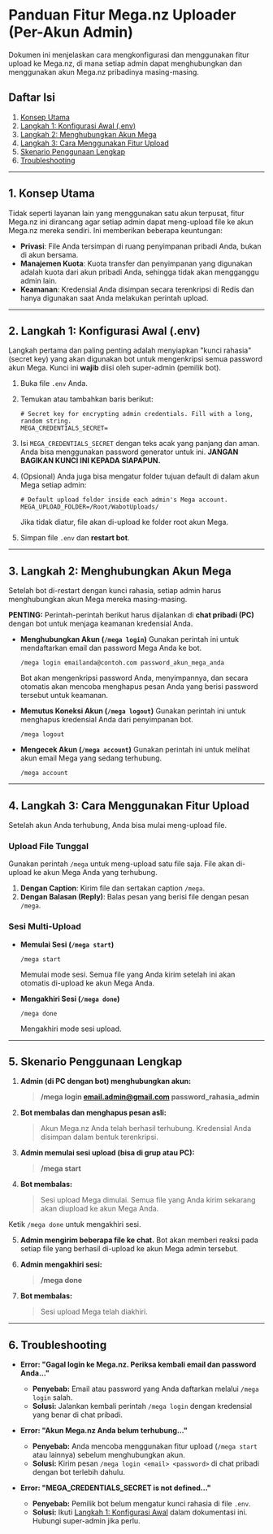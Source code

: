 # Panduan Fitur Mega.nz Uploader (Per-Akun Admin)

Dokumen ini menjelaskan cara mengkonfigurasi dan menggunakan fitur upload ke Mega.nz, di mana setiap admin dapat menghubungkan dan menggunakan akun Mega.nz pribadinya masing-masing.

## Daftar Isi
1.  [Konsep Utama](#1-konsep-utama)
2.  [Langkah 1: Konfigurasi Awal (.env)](#2-langkah-1-konfigurasi-awal-env)
3.  [Langkah 2: Menghubungkan Akun Mega](#3-langkah-2-menghubungkan-akun-mega)
4.  [Langkah 3: Cara Menggunakan Fitur Upload](#4-langkah-3-cara-menggunakan-fitur-upload)
5.  [Skenario Penggunaan Lengkap](#5-skenario-penggunaan-lengkap)
6.  [Troubleshooting](#6-troubleshooting)

---

## 1. Konsep Utama

Tidak seperti layanan lain yang menggunakan satu akun terpusat, fitur Mega.nz ini dirancang agar setiap admin dapat meng-upload file ke akun Mega.nz mereka sendiri. Ini memberikan beberapa keuntungan:

-   **Privasi**: File Anda tersimpan di ruang penyimpanan pribadi Anda, bukan di akun bersama.
-   **Manajemen Kuota**: Kuota transfer dan penyimpanan yang digunakan adalah kuota dari akun pribadi Anda, sehingga tidak akan mengganggu admin lain.
-   **Keamanan**: Kredensial Anda disimpan secara terenkripsi di Redis dan hanya digunakan saat Anda melakukan perintah upload.

---

## 2. Langkah 1: Konfigurasi Awal (.env)

Langkah pertama dan paling penting adalah menyiapkan "kunci rahasia" (secret key) yang akan digunakan bot untuk mengenkripsi semua password akun Mega. Kunci ini **wajib** diisi oleh super-admin (pemilik bot).

1.  Buka file `.env` Anda.
2.  Temukan atau tambahkan baris berikut:

    ```env
    # Secret key for encrypting admin credentials. Fill with a long, random string.
    MEGA_CREDENTIALS_SECRET=
    ```

3.  Isi `MEGA_CREDENTIALS_SECRET` dengan teks acak yang panjang dan aman. Anda bisa menggunakan password generator untuk ini. **JANGAN BAGIKAN KUNCI INI KEPADA SIAPAPUN.**

4.  (Opsional) Anda juga bisa mengatur folder tujuan default di dalam akun Mega setiap admin:

    ```env
    # Default upload folder inside each admin's Mega account.
    MEGA_UPLOAD_FOLDER=/Root/WabotUploads/
    ```
    Jika tidak diatur, file akan di-upload ke folder root akun Mega.

5.  Simpan file `.env` dan **restart bot**.

---

## 3. Langkah 2: Menghubungkan Akun Mega

Setelah bot di-restart dengan kunci rahasia, setiap admin harus menghubungkan akun Mega mereka masing-masing.

**PENTING:** Perintah-perintah berikut harus dijalankan di **chat pribadi (PC)** dengan bot untuk menjaga keamanan kredensial Anda.

-   **Menghubungkan Akun (`/mega login`)**
    Gunakan perintah ini untuk mendaftarkan email dan password Mega Anda ke bot.
    ```
    /mega login emailanda@contoh.com password_akun_mega_anda
    ```
    Bot akan mengenkripsi password Anda, menyimpannya, dan secara otomatis akan mencoba menghapus pesan Anda yang berisi password tersebut untuk keamanan.

-   **Memutus Koneksi Akun (`/mega logout`)**
    Gunakan perintah ini untuk menghapus kredensial Anda dari penyimpanan bot.
    ```
    /mega logout
    ```

-   **Mengecek Akun (`/mega account`)**
    Gunakan perintah ini untuk melihat akun email Mega yang sedang terhubung.
    ```
    /mega account
    ```

---

## 4. Langkah 3: Cara Menggunakan Fitur Upload

Setelah akun Anda terhubung, Anda bisa mulai meng-upload file.

### Upload File Tunggal

Gunakan perintah `/mega` untuk meng-upload satu file saja. File akan di-upload ke akun Mega Anda yang terhubung.

1.  **Dengan Caption**: Kirim file dan sertakan caption `/mega`.
2.  **Dengan Balasan (Reply)**: Balas pesan yang berisi file dengan pesan `/mega`.

### Sesi Multi-Upload

-   **Memulai Sesi (`/mega start`)**
    ```
    /mega start
    ```
    Memulai mode sesi. Semua file yang Anda kirim setelah ini akan otomatis di-upload ke akun Mega Anda.

-   **Mengakhiri Sesi (`/mega done`)**
    ```
    /mega done
    ```
    Mengakhiri mode sesi upload.

---

## 5. Skenario Penggunaan Lengkap

1.  **Admin (di PC dengan bot) menghubungkan akun:**
    > **/mega login email.admin@gmail.com password_rahasia_admin**

2.  **Bot membalas dan menghapus pesan asli:**
    >  Akun Mega.nz Anda telah berhasil terhubung. Kredensial Anda disimpan dalam bentuk terenkripsi.

3.  **Admin memulai sesi upload (bisa di grup atau PC):**
    > **/mega start**

4.  **Bot membalas:**
    >  Sesi upload Mega dimulai. Semua file yang Anda kirim sekarang akan diupload ke akun Mega Anda.

Ketik `/mega done` untuk mengakhiri sesi.

5.  **Admin mengirim beberapa file ke chat.** Bot akan memberi reaksi pada setiap file yang berhasil di-upload ke akun Mega admin tersebut.

6.  **Admin mengakhiri sesi:**
    > **/mega done**

7.  **Bot membalas:**
    >  Sesi upload Mega telah diakhiri.

---

## 6. Troubleshooting

-   **Error: "Gagal login ke Mega.nz. Periksa kembali email dan password Anda..."**
    -   **Penyebab:** Email atau password yang Anda daftarkan melalui `/mega login` salah.
    -   **Solusi:** Jalankan kembali perintah `/mega login` dengan kredensial yang benar di chat pribadi.

-   **Error: "Akun Mega.nz Anda belum terhubung..."**
    -   **Penyebab:** Anda mencoba menggunakan fitur upload (`/mega start` atau lainnya) sebelum menghubungkan akun.
    -   **Solusi:** Kirim pesan `/mega login <email> <password>` di chat pribadi dengan bot terlebih dahulu.

-   **Error: "MEGA_CREDENTIALS_SECRET is not defined..."**
    -   **Penyebab:** Pemilik bot belum mengatur kunci rahasia di file `.env`.
    -   **Solusi:** Ikuti [Langkah 1: Konfigurasi Awal](#2-langkah-1-konfigurasi-awal-env) dalam dokumentasi ini. Hubungi super-admin jika perlu.